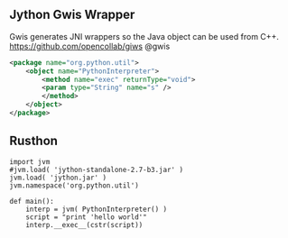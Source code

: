 
Jython Gwis Wrapper
-------
Gwis generates JNI wrappers so the Java object can be used from C++.
https://github.com/opencollab/giws
@gwis
```xml
<package name="org.python.util">
	<object name="PythonInterpreter">
		<method name="exec" returnType="void">
		<param type="String" name="s" />
		</method>
	</object>
</package>
```



Rusthon
------------
```rusthon
import jvm
#jvm.load( 'jython-standalone-2.7-b3.jar' )
jvm.load( 'jython.jar' )
jvm.namespace('org.python.util')

def main():
	interp = jvm( PythonInterpreter() )
	script = "print 'hello world'"
	interp.__exec__(cstr(script))

```